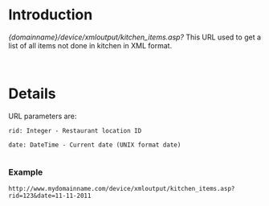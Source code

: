 # Introduction #

_{domainname}/device/xmloutput/kitchen\_items.asp?_
This URL used to get a list of all items not done in kitchen in XML format.

<br>

<h1>Details</h1>

URL parameters are:<br>
<pre><code>rid: Integer - Restaurant location ID<br>
date: DateTime - Current date (UNIX format date)<br>
</code></pre>

<h3>Example</h3>
<pre><code>http://www.mydomainname.com/device/xmloutput/kitchen_items.asp?rid=123&amp;date=11-11-2011<br>
</code></pre>